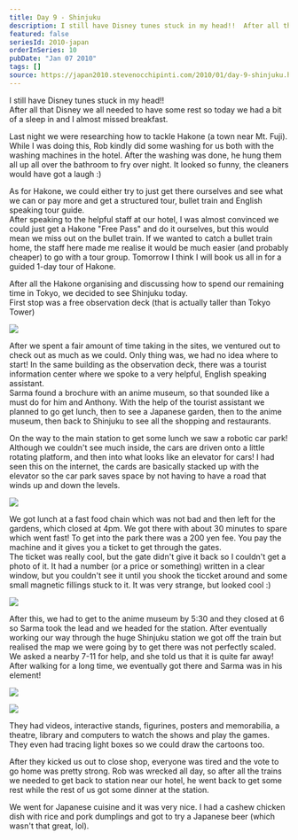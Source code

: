 ```yaml
---
title: Day 9 - Shinjuku
description: I still have Disney tunes stuck in my head!!  After all that Disney we all needed to have some rest so today we had a bit of a sleep in and ...
featured: false
seriesId: 2010-japan
orderInSeries: 10
pubDate: "Jan 07 2010"
tags: []
source: https://japan2010.stevenocchipinti.com/2010/01/day-9-shinjuku.html
---
```


I still have Disney tunes stuck in my head!!  
After all that Disney we all needed to have some rest so today we had a bit of a sleep in and I almost missed breakfast.

Last night we were researching how to tackle Hakone (a town near Mt. Fuji). While I was doing this, Rob kindly did some washing for us both with the washing machines in the hotel. After the washing was done, he hung them all up all over the bathroom to fry over night. It looked so funny, the cleaners would have got a laugh :)

As for Hakone, we could either try to just get there ourselves and see what we can or pay more and get a structured tour, bullet train and English speaking tour guide.  
After speaking to the helpful staff at our hotel, I was almost convinced we could just get a Hakone "Free Pass" and do it ourselves, but this would mean we miss out on the bullet train. If we wanted to catch a bullet train home, the staff here made me realise it would be much easier (and probably cheaper) to go with a tour group. Tomorrow I think I will book us all in for a guided 1-day tour of Hakone.

After all the Hakone organising and discussing how to spend our remaining time in Tokyo, we decided to see Shinjuku today.  
First stop was a free observation deck (that is actually taller than Tokyo Tower)

[![](https://1.bp.blogspot.com/_l2YQkMP1pOU/S0Sm_3WLj6I/AAAAAAAAAUs/f7qe9osD1lo/s400/DSC_0016.JPG)](https://1.bp.blogspot.com/_l2YQkMP1pOU/S0Sm_3WLj6I/AAAAAAAAAUs/f7qe9osD1lo/s1600-h/DSC_0016.JPG)

After we spent a fair amount of time taking in the sites, we ventured out to check out as much as we could. Only thing was, we had no idea where to start! In the same building as the observation deck, there was a tourist information center where we spoke to a very helpful, English speaking assistant.  
Sarma found a brochure with an anime museum, so that sounded like a must do for him and Anthony. With the help of the tourist assistant we planned to go get lunch, then to see a Japanese garden, then to the anime museum, then back to Shinjuku to see all the shopping and restaurants.

On the way to the main station to get some lunch we saw a robotic car park! Although we couldn't see much inside, the cars are driven onto a little rotating platform, and then into what looks like an elevator for cars! I had seen this on the internet, the cards are basically stacked up with the elevator so the car park saves space by not having to have a road that winds up and down the levels.

[![](https://2.bp.blogspot.com/_l2YQkMP1pOU/S0SnAfM6aSI/AAAAAAAAAU0/doUlWAA0CC4/s400/DSC_0046.JPG)](https://2.bp.blogspot.com/_l2YQkMP1pOU/S0SnAfM6aSI/AAAAAAAAAU0/doUlWAA0CC4/s1600-h/DSC_0046.JPG)

We got lunch at a fast food chain which was not bad and then left for the gardens, which closed at 4pm. We got there with about 30 minutes to spare which went fast! To get into the park there was a 200 yen fee. You pay the machine and it gives you a ticket to get through the gates.  
The ticket was really cool, but the gate didn't give it back so I couldn't get a photo of it. It had a number (or a price or something) written in a clear window, but you couldn't see it until you shook the ticcket around and some small magnetic fillings stuck to it. It was very strange, but looked cool :)

[![](https://2.bp.blogspot.com/_l2YQkMP1pOU/S0SnAkhVYDI/AAAAAAAAAU8/d8PDZGElnJc/s400/DSC_0083.JPG)](https://2.bp.blogspot.com/_l2YQkMP1pOU/S0SnAkhVYDI/AAAAAAAAAU8/d8PDZGElnJc/s1600-h/DSC_0083.JPG)

After this, we had to get to the anime museum by 5:30 and they closed at 6 so Sarma took the lead and we headed for the station. After eventually working our way through the huge Shinjuku station we got off the train but realised the map we were going by to get there was not perfectly scaled.  
We asked a nearby 7-11 for help, and she told us that it is quite far away! After walking for a long time, we eventually got there and Sarma was in his element!

[![](https://4.bp.blogspot.com/_l2YQkMP1pOU/S0SnBEfFnPI/AAAAAAAAAVE/DS3DM1Gk7Rk/s400/DSC_0088.JPG)](https://4.bp.blogspot.com/_l2YQkMP1pOU/S0SnBEfFnPI/AAAAAAAAAVE/DS3DM1Gk7Rk/s1600-h/DSC_0088.JPG)

[![](https://2.bp.blogspot.com/_l2YQkMP1pOU/S0Su3lu1NKI/AAAAAAAAAVM/rh6oCyz0n0I/s320/DSC_0090.JPG)](https://2.bp.blogspot.com/_l2YQkMP1pOU/S0Su3lu1NKI/AAAAAAAAAVM/rh6oCyz0n0I/s1600-h/DSC_0090.JPG)

They had videos, interactive stands, figurines, posters and memorabilia, a theatre, library and computers to watch the shows and play the games. They even had tracing light boxes so we could draw the cartoons too.

After they kicked us out to close shop, everyone was tired and the vote to go home was pretty strong. Rob was wrecked all day, so after all the trains we needed to get back to station near our hotel, he went back to get some rest while the rest of us got some dinner at the station.

We went for Japanese cuisine and it was very nice. I had a cashew chicken dish with rice and pork dumplings and got to try a Japanese beer (which wasn't that great, lol).
